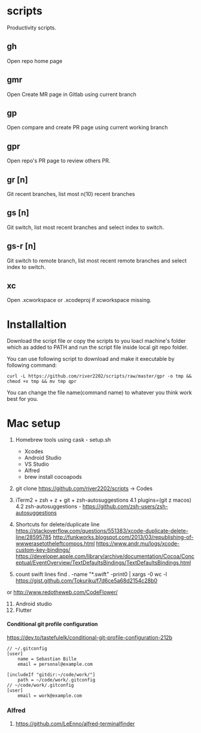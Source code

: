 # scripts
Productivity scripts.


## gh
Open repo home page

## gmr
Open Create MR page in Gitlab using current branch

## gp
Open compare and create PR page using current working branch

## gpr
Open repo's PR page to review others PR.

## gr [n]
Git recent branches, list most n(10) recent branches

## gs [n]
Git switch, list most recent branches and select index to switch.

## gs-r [n]
Git switch to remote branch, list most recent remote branches and select index to switch.

## xc
Open .xcworkspace or .xcodeproj if xcworkspace missing.

# Installaltion
Download the script file or copy the scripts to you loacl machine's folder which as added to PATH and run the script file inside local git repo folder.

You can use following script to download and make it  executable by following command:

`curl -L https://github.com/river2202/scripts/raw/master/gpr -o tmp && chmod +x tmp && mv tmp qpr`

You can change the file name(command name) to whatever you think work best for you.

# Mac setup
1. Homebrew
    tools using cask - setup.sh
    - Xcodes
    - Android Studio
    - VS Studio
    - Alfred
    - brew install cocoapods
    

2. git clone https://github.com/river2202/scripts -> Codes
4. iTerm2 + zsh + z + git + zsh-autosuggestions
    4.1 plugins=(git z macos)
    4.2 zsh-autosuggestions - https://github.com/zsh-users/zsh-autosuggestions
6. Shortcuts for delete/duplicate line
https://stackoverflow.com/questions/551383/xcode-duplicate-delete-line/28595785
http://funkworks.blogspot.com/2013/03/republishing-of-wwwerasetotheleftcompos.html
https://www.andr.mu/logs/xcode-custom-key-bindings/
https://developer.apple.com/library/archive/documentation/Cocoa/Conceptual/EventOverview/TextDefaultsBindings/TextDefaultsBindings.html


7. count swift lines
find . -name "*.swift" -print0 | xargs -0 wc -l
https://gist.github.com/Tokuriku/f7d6ce5a68d2154c28b0

or 
http://www.redotheweb.com/CodeFlower/

11. Android studio
11. Flutter 


#### Conditional git profile configuration
https://dev.to/tastefulelk/conditional-git-profile-configuration-212b 

```
// ~/.gitconfig
[user]
    name = Sebastian Bille
    email = personal@example.com

[includeIf "gitdir:~/code/work/"]
    path = ~/code/work/.gitconfig
// ~/code/work/.gitconfig
[user]
    email = work@example.com
```

### Alfred
1. https://github.com/LeEnno/alfred-terminalfinder
